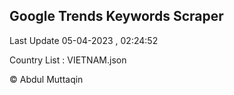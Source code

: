 

## Google Trends Keywords Scraper 
 
Last Update 05-04-2023 , 02:24:52

Country List :
VIETNAM.json



© Abdul Muttaqin 
